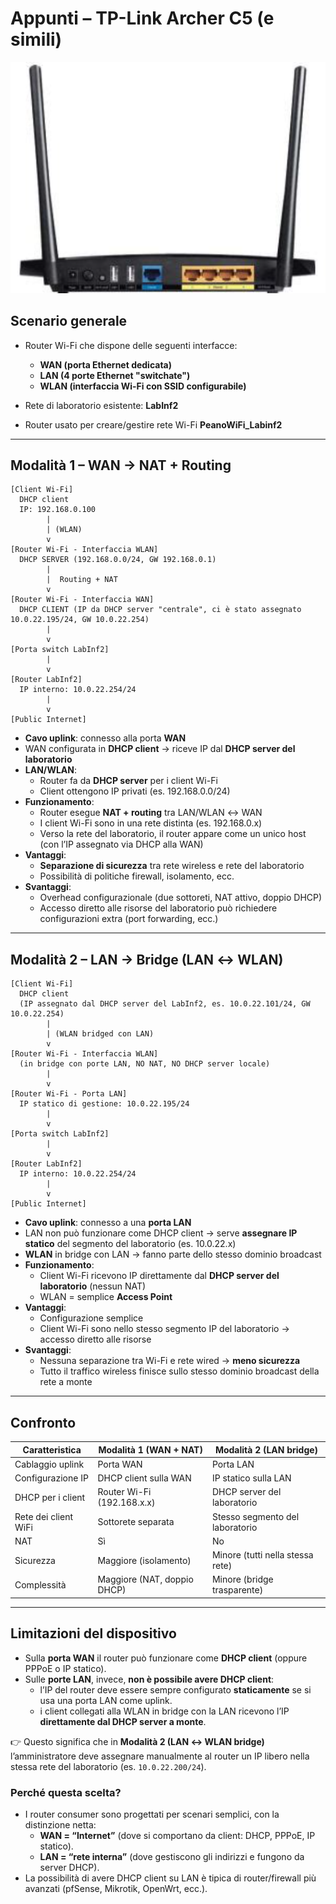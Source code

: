 # Appunti – TP-Link Archer C5 (e simili)

![Router Wi-Fi](imgs/TP-Link_retro.png)

## Scenario generale
- Router Wi-Fi che dispone delle seguenti interfacce:
  - **WAN (porta Ethernet dedicata)**
  - **LAN (4 porte Ethernet "switchate")**
  - **WLAN (interfaccia Wi-Fi con SSID configurabile)**

- Rete di laboratorio esistente: **LabInf2**
- Router usato per creare/gestire rete Wi-Fi **PeanoWiFi_Labinf2**

---

## Modalità 1 – WAN → NAT + Routing

```code
[Client Wi-Fi]
  DHCP client
  IP: 192.168.0.100
        |
        | (WLAN)
        v
[Router Wi-Fi - Interfaccia WLAN]
  DHCP SERVER (192.168.0.0/24, GW 192.168.0.1)
        |
        |  Routing + NAT
        v
[Router Wi-Fi - Interfaccia WAN]
  DHCP CLIENT (IP da DHCP server "centrale", ci è stato assegnato 10.0.22.195/24, GW 10.0.22.254)
        |
        v
[Porta switch LabInf2]
        |
        v
[Router LabInf2]
  IP interno: 10.0.22.254/24
        |
        v
[Public Internet]
```

- **Cavo uplink**: connesso alla porta **WAN**  
- WAN configurata in **DHCP client** → riceve IP dal **DHCP server del laboratorio**  
- **LAN/WLAN**:
  - Router fa da **DHCP server** per i client Wi-Fi
  - Client ottengono IP privati (es. 192.168.0.0/24)
- **Funzionamento**:
  - Router esegue **NAT + routing** tra LAN/WLAN ↔ WAN
  - I client Wi-Fi sono in una rete distinta (es. 192.168.0.x)
  - Verso la rete del laboratorio, il router appare come un unico host (con l’IP assegnato via DHCP alla WAN)
- **Vantaggi**:
  - **Separazione di sicurezza** tra rete wireless e rete del laboratorio
  - Possibilità di politiche firewall, isolamento, ecc.
- **Svantaggi**:
  - Overhead configurazionale (due sottoreti, NAT attivo, doppio DHCP)
  - Accesso diretto alle risorse del laboratorio può richiedere configurazioni extra (port forwarding, ecc.)

---

## Modalità 2 – LAN → Bridge (LAN ↔ WLAN)

```code
[Client Wi-Fi]
  DHCP client
  (IP assegnato dal DHCP server del LabInf2, es. 10.0.22.101/24, GW 10.0.22.254)
        |
        | (WLAN bridged con LAN)
        v
[Router Wi-Fi - Interfaccia WLAN]
  (in bridge con porte LAN, NO NAT, NO DHCP server locale)
        |
        v
[Router Wi-Fi - Porta LAN]
  IP statico di gestione: 10.0.22.195/24
        |
        v
[Porta switch LabInf2]
        |
        v
[Router LabInf2]
  IP interno: 10.0.22.254/24
        |
        v
[Public Internet]
```

- **Cavo uplink**: connesso a una **porta LAN**
- LAN non può funzionare come DHCP client → serve **assegnare IP statico** del segmento del laboratorio (es. 10.0.22.x)
- **WLAN** in bridge con LAN → fanno parte dello stesso dominio broadcast
- **Funzionamento**:
  - Client Wi-Fi ricevono IP direttamente dal **DHCP server del laboratorio** (nessun NAT)
  - WLAN = semplice **Access Point**
- **Vantaggi**:
  - Configurazione semplice
  - Client Wi-Fi sono nello stesso segmento IP del laboratorio → accesso diretto alle risorse
- **Svantaggi**:
  - Nessuna separazione tra Wi-Fi e rete wired → **meno sicurezza**
  - Tutto il traffico wireless finisce sullo stesso dominio broadcast della rete a monte

---

## Confronto

| Caratteristica       | Modalità 1 (WAN + NAT)             | Modalità 2 (LAN bridge)         |
|----------------------|-------------------------------------|---------------------------------|
| Cablaggio uplink     | Porta WAN                          | Porta LAN                       |
| Configurazione IP    | DHCP client sulla WAN              | IP statico sulla LAN            |
| DHCP per i client    | Router Wi-Fi (192.168.x.x)         | DHCP server del laboratorio     |
| Rete dei client WiFi | Sottorete separata                 | Stesso segmento del laboratorio |
| NAT                  | Sì                                 | No                              |
| Sicurezza            | Maggiore (isolamento)              | Minore (tutti nella stessa rete)|
| Complessità          | Maggiore (NAT, doppio DHCP)        | Minore (bridge trasparente)     |

---

## Limitazioni del dispositivo

- Sulla **porta WAN** il router può funzionare come **DHCP client** (oppure PPPoE o IP statico).  
- Sulle **porte LAN**, invece, **non è possibile avere DHCP client**:  
  - l’IP del router deve essere sempre configurato **staticamente** se si usa una porta LAN come uplink.  
  - i client collegati alla WLAN in bridge con la LAN ricevono l’IP **direttamente dal DHCP server a monte**.  

👉 Questo significa che in **Modalità 2 (LAN ↔ WLAN bridge)** l’amministratore deve assegnare manualmente al router un IP libero nella stessa rete del laboratorio (es. `10.0.22.200/24`).  

### Perché questa scelta?
- I router consumer sono progettati per scenari semplici, con la distinzione netta:
  - **WAN = “Internet”** (dove si comportano da client: DHCP, PPPoE, IP statico).  
  - **LAN = “rete interna”** (dove gestiscono gli indirizzi e fungono da server DHCP).  
- La possibilità di avere DHCP client su LAN è tipica di router/firewall più avanzati (pfSense, Mikrotik, OpenWrt, ecc.).  
